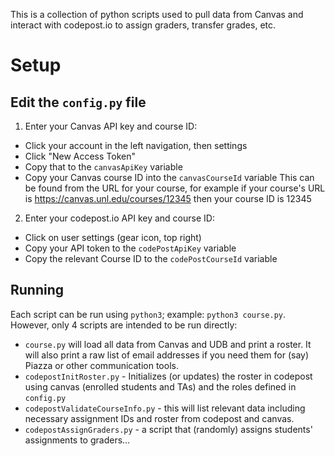 
This is a collection of python scripts used to pull data from
Canvas and interact with codepost.io to assign graders, transfer
grades, etc.

# Setup

## Edit the `config.py` file

1. Enter your Canvas API key and course ID:
  - Click your account in the left navigation, then settings
  - Click "New Access Token"
  - Copy that to the `canvasApiKey` variable
  - Copy your Canvas course ID into the `canvasCourseId` variable
    This can be found from the URL for your course, for example
    if your course's URL is https://canvas.unl.edu/courses/12345
    then your course ID is 12345

2. Enter your codepost.io API key and course ID:
  - Click on user settings (gear icon, top right)
  - Copy your API token to the `codePostApiKey` variable
  - Copy the relevant Course ID to the `codePostCourseId` variable

## Running

Each script can be run using `python3`; example: `python3 course.py`.
However, only 4 scripts are intended to be run directly:

- `course.py` will load all data from Canvas and UDB and print a
  roster.  It will also print a raw list of email addresses if you
  need them for (say) Piazza or other communication tools.
- `codepostInitRoster.py` - Initializes (or updates) the roster
  in codepost using canvas (enrolled students and TAs) and the
  roles defined in `config.py`
- `codepostValidateCourseInfo.py` - this will list relevant data including
  necessary assignment IDs and roster from codepost and canvas.
- `codepostAssignGraders.py` - a script that (randomly) assigns
  students' assignments to graders...
